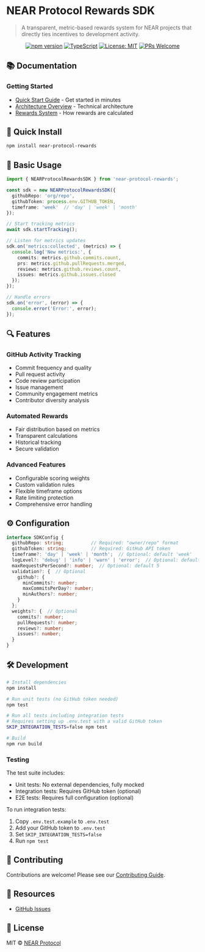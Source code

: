 # NEAR Protocol Rewards SDK

> A transparent, metric-based rewards system for NEAR projects that directly ties incentives to development activity.

<div align="center">
  
  [![npm version](https://badge.fury.io/js/near-protocol-rewards.svg)](https://badge.fury.io/js/near-protocol-rewards)
  [![TypeScript](https://img.shields.io/badge/TypeScript-5.0-blue.svg)](https://www.typescriptlang.org/)
  [![License: MIT](https://img.shields.io/badge/License-MIT-yellow.svg)](https://opensource.org/licenses/MIT)
  [![PRs Welcome](https://img.shields.io/badge/PRs-welcome-brightgreen.svg)](CONTRIBUTING.md)

</div>

## 📚 Documentation

### Getting Started

- [Quick Start Guide](docs/quick-start.md) - Get started in minutes
- [Architecture Overview](docs/architecture.md) - Technical architecture
- [Rewards System](docs/rewards.md) - How rewards are calculated

## 🚀 Quick Install

```bash
npm install near-protocol-rewards
```

## 🎯 Basic Usage

```typescript
import { NEARProtocolRewardsSDK } from 'near-protocol-rewards';

const sdk = new NEARProtocolRewardsSDK({
  githubRepo: 'org/repo',
  githubToken: process.env.GITHUB_TOKEN,
  timeframe: 'week'  // 'day' | 'week' | 'month'
});

// Start tracking metrics
await sdk.startTracking();

// Listen for metrics updates
sdk.on('metrics:collected', (metrics) => {
  console.log('New metrics:', {
    commits: metrics.github.commits.count,
    prs: metrics.github.pullRequests.merged,
    reviews: metrics.github.reviews.count,
    issues: metrics.github.issues.closed
  });
});

// Handle errors
sdk.on('error', (error) => {
  console.error('Error:', error);
});
```

## 🔍 Features

### GitHub Activity Tracking

- Commit frequency and quality
- Pull request activity
- Code review participation
- Issue management
- Community engagement metrics
- Contributor diversity analysis

### Automated Rewards

- Fair distribution based on metrics
- Transparent calculations
- Historical tracking
- Secure validation

### Advanced Features

- Configurable scoring weights
- Custom validation rules
- Flexible timeframe options
- Rate limiting protection
- Comprehensive error handling

## ⚙️ Configuration

```typescript
interface SDKConfig {
  githubRepo: string;          // Required: "owner/repo" format
  githubToken: string;         // Required: GitHub API token
  timeframe?: 'day' | 'week' | 'month';  // Optional: default 'week'
  logLevel?: 'debug' | 'info' | 'warn' | 'error';  // Optional: default 'info'
  maxRequestsPerSecond?: number;  // Optional: default 5
  validation?: {  // Optional
    github?: {
      minCommits?: number;
      maxCommitsPerDay?: number;
      minAuthors?: number;
    }
  };
  weights?: {  // Optional
    commits?: number;
    pullRequests?: number;
    reviews?: number;
    issues?: number;
  }
}
```

## 🛠️ Development

```bash
# Install dependencies
npm install

# Run unit tests (no GitHub token needed)
npm test

# Run all tests including integration tests
# Requires setting up .env.test with a valid GitHub token
SKIP_INTEGRATION_TESTS=false npm test

# Build
npm run build
```

### Testing

The test suite includes:
- Unit tests: No external dependencies, fully mocked
- Integration tests: Requires GitHub token (optional)
- E2E tests: Requires full configuration (optional)

To run integration tests:
1. Copy `.env.test.example` to `.env.test`
2. Add your GitHub token to `.env.test`
3. Set `SKIP_INTEGRATION_TESTS=false`
4. Run `npm test`

## 🤝 Contributing

Contributions are welcome! Please see our [Contributing Guide](CONTRIBUTING.md).

## 🔗 Resources

- [GitHub Issues](https://github.com/jbarnes850/near-protocol-rewards/issues)

## 📄 License

MIT © [NEAR Protocol](LICENSE)
